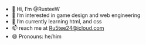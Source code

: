 - 👋 Hi, I’m @RusteeW
- 👀 I’m interested in game design and web engineering 
- 🌱 I’m currently learning html, and css
- 📫 reach me at Ru5tee24@icloud.com
- 😄 Pronouns: he/him


<!---
RusteeW/RusteeW is a ✨ special ✨ repository because its `README.md` (this file) appears on your GitHub profile.
You can click the Preview link to take a look at your changes.
--->
